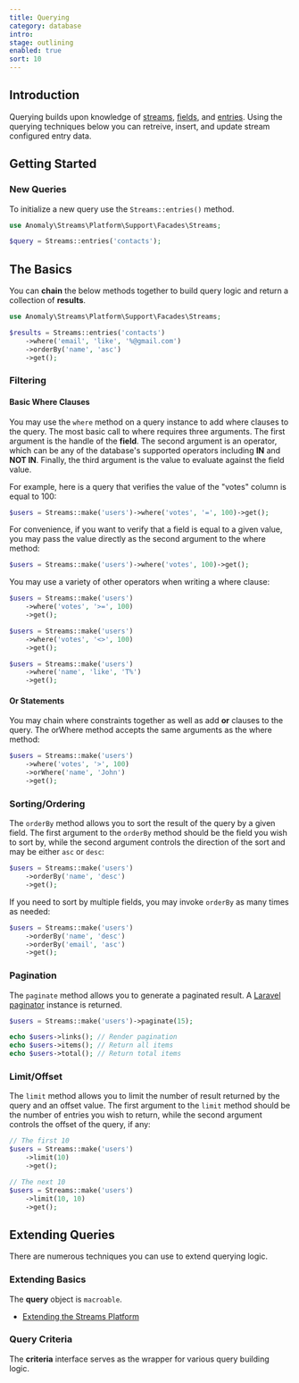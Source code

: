```yaml
---
title: Querying
category: database
intro: 
stage: outlining
enabled: true
sort: 10
---
```


## Introduction

Querying builds upon knowledge of [streams](streams), [fields](fields), and [entries](entries). Using the querying techniques below you can retreive, insert, and update stream configured entry data.

## Getting Started

### New Queries

To initialize a new query use the `Streams::entries()` method.

```php
use Anomaly\Streams\Platform\Support\Facades\Streams;

$query = Streams::entries('contacts');
```

## The Basics

You can **chain** the below methods together to build query logic and return a collection of **results**.

```php
use Anomaly\Streams\Platform\Support\Facades\Streams;

$results = Streams::entries('contacts')
    ->where('email', 'like', '%@gmail.com')
    ->orderBy('name', 'asc')
    ->get();
```

### Filtering

#### Basic Where Clauses

You may use the `where` method on a query instance to add where clauses to the query. The most basic call to where requires three arguments. The first argument is the handle of the **field**. The second argument is an operator, which can be any of the database's supported operators including **IN** and **NOT IN**. Finally, the third argument is the value to evaluate against the field value.

For example, here is a query that verifies the value of the "votes" column is equal to 100:

```php
$users = Streams::make('users')->where('votes', '=', 100)->get();
```

For convenience, if you want to verify that a field is equal to a given value, you may pass the value directly as the second argument to the where method:

```php
$users = Streams::make('users')->where('votes', 100)->get();
```

You may use a variety of other operators when writing a where clause:

```php
$users = Streams::make('users')
    ->where('votes', '>=', 100)
    ->get();

$users = Streams::make('users')
    ->where('votes', '<>', 100)
    ->get();

$users = Streams::make('users')
    ->where('name', 'like', 'T%')
    ->get();
```

#### Or Statements

You may chain where constraints together as well as add **or** clauses to the query. The orWhere method accepts the same arguments as the where method:

```php
$users = Streams::make('users')
    ->where('votes', '>', 100)
    ->orWhere('name', 'John')
    ->get();
```

### Sorting/Ordering

The `orderBy` method allows you to sort the result of the query by a given field. The first argument to the `orderBy` method should be the field you wish to sort by, while the second argument controls the direction of the sort and may be either `asc` or `desc`:

```php
$users = Streams::make('users')
    ->orderBy('name', 'desc')
    ->get();
```

If you need to sort by multiple fields, you may invoke `orderBy` as many times as needed:

```php
$users = Streams::make('users')
    ->orderBy('name', 'desc')
    ->orderBy('email', 'asc')
    ->get();
```

### Pagination

The `paginate` method allows you to generate a paginated result. A [Laravel paginator](https://laravel.com/docs/pagination) instance is returned.

```php
$users = Streams::make('users')->paginate(15);

echo $users->links(); // Render pagination
echo $users->items(); // Return all items
echo $users->total(); // Return total items
```

### Limit/Offset

The `limit` method allows you to limit the number of result returned by the query and an offset value. The first argument to the `limit` method should be the number of entries you wish to return, while the second argument controls the offset of the query, if any:

```php
// The first 10
$users = Streams::make('users')
    ->limit(10)
    ->get();

// The next 10
$users = Streams::make('users')
    ->limit(10, 10)
    ->get();
```

## Extending Queries

There are numerous techniques you can use to extend querying logic.

### Extending Basics

The **query** object is `macroable`.

- [Extending the Streams Platform](extending)

### Query Criteria

The **criteria** interface serves as the wrapper for various query building logic.

